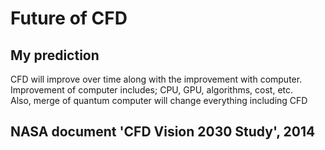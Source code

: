 # Future of CFD

## My prediction
CFD will improve over time along with the improvement with computer.
<br> Improvement of computer includes; CPU, GPU, algorithms, cost, etc.
<br> Also, merge of quantum computer will change everything including CFD

## NASA document 'CFD Vision 2030 Study', 2014